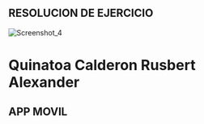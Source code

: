 ## RESOLUCION DE EJERCICIO
![Screenshot_4](https://github.com/0979876772/Consumo_de_api/assets/156468804/a2ca9344-af16-4ea1-91a1-fd692356b100)

# Quinatoa Calderon Rusbert Alexander
## APP MOVIL
